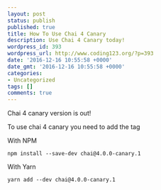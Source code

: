 ```yaml
---
layout: post
status: publish
published: true
title: How To Use Chai 4 Canary
description: Use Chai 4 Canary today!
wordpress_id: 393
wordpress_url: http://www.coding123.org/?p=393
date: '2016-12-16 10:55:58 +0000'
date_gmt: '2016-12-16 10:55:58 +0000'
categories:
- Uncategorized
tags: []
comments: true
---
```


Chai 4 canary version is out!

To use chai 4 canary you need to add the tag

With NPM

```shell
npm install --save-dev chai@4.0.0-canary.1
```

With Yarn

```shell
yarn add --dev chai@4.0.0-canary.1
```
